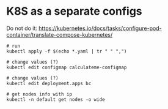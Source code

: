 # K8S as a separate configs

Do not do it: https://kubernetes.io/docs/tasks/configure-pod-container/translate-compose-kubernetes/

```
# run
kubectl apply -f $(echo *.yaml | tr " " ",")

# change values (?)
kubectl edit configmap calculateme-configmap

# change values (?)
kubectl edit deployment.apps bc

# get nodes info with ip
kubectl -n default get nodes -o wide
```
